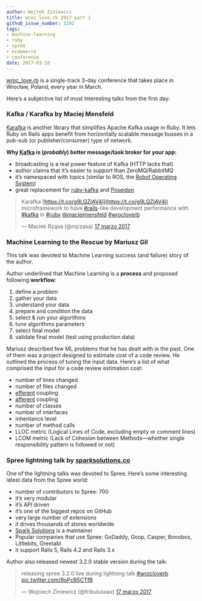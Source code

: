 ```yaml
---
author: Wojtek Ziniewicz
title: wroc_love.rb 2017 part 1
github_issue_number: 1292
tags:
- machine-learning
- ruby
- spree
- ecommerce
- conference
date: 2017-03-18
---
```


[wroc_love.rb](https://wrocloverb.com/) is a single-track 3-day conference that takes place in Wrocław, Poland, every year in March.

Here’s a subjective list of most interesting talks from the first day:

### Kafka / Karafka by Maciej Mensfeld

[Karafka](https://github.com/karafka/karafka) is another library that simplifies Apache Kafka usage in Ruby. It lets Ruby on Rails apps benefit from horizontally scalable message busses in a pub-sub (or publisher/​consumer) type of network.

**Why [Kafka](https://kafka.apache.org/) is (*probably*) better message/​task broker for your app:**

- broadcasting is a real power feature of Kafka (HTTP lacks that)
- author claims that it’s easier to support than ZeroMQ/​RabbitMQ
- it’s namespaced with topics (similar to ROS, the [Robot Operating System](http://www.ros.org/))
- great replacement for [ruby-kafka](https://github.com/zendesk/ruby-kafka) and [Poseidon](https://github.com/bpot/poseidon)

> Karafka [https://t.co/g9LQZiAV4i](https://t.co/g9LQZiAV4i) microframework to have [#rails](https://twitter.com/hashtag/rails?src=hash)-like development performance with [#kafka](https://twitter.com/hashtag/kafka?src=hash) in [#ruby](https://twitter.com/hashtag/ruby?src=hash) [@maciejmensfeld](https://twitter.com/maciejmensfeld) [#wrocloverb](https://twitter.com/hashtag/wrocloverb?src=hash)
>
> — Maciek Rząsa (@mjrzasa) [17 marzo 2017](https://twitter.com/mjrzasa/status/842771868239192064)

### Machine Learning to the Rescue by Mariusz Gil

This talk was devoted to Machine Learning success (and failure) story of the author.

Author underlined that Machine Learning is a **process** and proposed following **workflow**:

1. define a problem
2. gather your data
3. understand your data
4. prepare and condition the data
5. select & run your algorithms
6. tune algorithms parameters
7. select final model
8. validate final model (test using production data)

Mariusz described few ML problems that he has dealt with in the past. One of them was a project designed to estimate cost of a code review. He outlined the process of tuning the input data. Here’s a list of what comprised the input for a code review estimation cost:

- number of lines changed
- number of files changed
- [efferent](https://en.wikipedia.org/wiki/Efferent_coupling) coupling
- [afferent](https://en.wikipedia.org/wiki/Coupling_(computer_programming)) coupling
- number of classes
- number of interfaces
- inheritance level
- number of method calls
- LLOC metric (Logical Lines of Code, excluding empty or comment lines)
- LCOM metric (Lack of Cohesion between Methods—​whether single responsibility pattern is followed or not)

### Spree lightning talk by [sparksolutions.co](https://sparksolutions.co/)

One of the lightning talks was devoted to Spree. Here’s some interesting latest data from the Spree world:

- number of contributors to Spree: 700
- it’s very modular
- it’s API driven
- it’s one of the biggest repos on GitHub
- very large number of extensions
- it drives thousands of stores worldwide
- [Spark Solutions](https://sparksolutions.co/) is a maintainer
- Popular companies that use Spree: GoDaddy, Goop, Casper, Bonobos, Littlebits, Greetabl
- it support Rails 5, Rails 4.2 and Rails 3.x

Author also released newest 3.2.0 stable version during the talk:

> releasing spree 3.2.0 live during lightning talk [#wrocloverb](https://twitter.com/hashtag/wrocloverb?src=hash) [pic.twitter.com/9oPcB5CTfB](https://t.co/9oPcB5CTfB)
>
> — Wojciech Ziniewicz (@fribulusxax) [17 marzo 2017](https://twitter.com/fribulusxax/status/842800094915301376)
